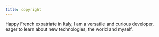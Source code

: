 ```yaml
---
title: copyright
---
```


Happy French expatriate in Italy, I am a versatile and curious developer, eager to learn about new technologies, the world and myself.
